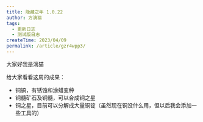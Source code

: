 ```yaml
---
title: 隐藏之年 1.0.22
author: 方漓猫
tags:
  - 更新日志
  - 测试版日志
createTime: 2023/04/09
permalink: /article/gzr4wpp3/
---
```

大家好我是漓猫

给大家看看这周的成果：

- 铜镐，有锈蚀和涂蜡变种
- 铜髓矿石及铜髓，可以合成铜之星
- 铜之星，目前可以分解成大量铜锭（虽然现在铜没什么用，但以后我会添加一些工具的）